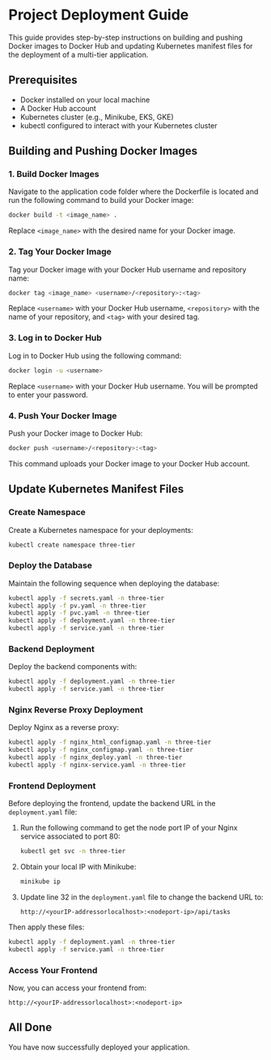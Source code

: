 # Project Deployment Guide

This guide provides step-by-step instructions on building and pushing Docker images to Docker Hub and updating Kubernetes manifest files for the deployment of a multi-tier application.

## Prerequisites

- Docker installed on your local machine
- A Docker Hub account
- Kubernetes cluster (e.g., Minikube, EKS, GKE)
- kubectl configured to interact with your Kubernetes cluster

## Building and Pushing Docker Images

### 1. Build Docker Images

Navigate to the application code folder where the Dockerfile is located and run the following command to build your Docker image:

```bash
docker build -t <image_name> .
```

Replace `<image_name>` with the desired name for your Docker image.

### 2. Tag Your Docker Image

Tag your Docker image with your Docker Hub username and repository name:

```bash
docker tag <image_name> <username>/<repository>:<tag>
```

Replace `<username>` with your Docker Hub username, `<repository>` with the name of your repository, and `<tag>` with your desired tag.

### 3. Log in to Docker Hub

Log in to Docker Hub using the following command:

```bash
docker login -u <username>
```

Replace `<username>` with your Docker Hub username. You will be prompted to enter your password.

### 4. Push Your Docker Image

Push your Docker image to Docker Hub:

```bash
docker push <username>/<repository>:<tag>
```

This command uploads your Docker image to your Docker Hub account.

## Update Kubernetes Manifest Files

### Create Namespace

Create a Kubernetes namespace for your deployments:

```bash
kubectl create namespace three-tier
```

### Deploy the Database

Maintain the following sequence when deploying the database:

```bash
kubectl apply -f secrets.yaml -n three-tier
kubectl apply -f pv.yaml -n three-tier
kubectl apply -f pvc.yaml -n three-tier
kubectl apply -f deployment.yaml -n three-tier
kubectl apply -f service.yaml -n three-tier
```

### Backend Deployment

Deploy the backend components with:

```bash
kubectl apply -f deployment.yaml -n three-tier
kubectl apply -f service.yaml -n three-tier
```

### Nginx Reverse Proxy Deployment

Deploy Nginx as a reverse proxy:

```bash
kubectl apply -f nginx_html_configmap.yaml -n three-tier
kubectl apply -f nginx_configmap.yaml -n three-tier
kubectl apply -f nginx_deploy.yaml -n three-tier
kubectl apply -f nginx-service.yaml -n three-tier
```

### Frontend Deployment

Before deploying the frontend, update the backend URL in the `deployment.yaml` file:

1. Run the following command to get the node port IP of your Nginx service associated to port 80:

    ```bash
    kubectl get svc -n three-tier
    ```

2. Obtain your local IP with Minikube:

    ```bash
    minikube ip
    ```

3. Update line 32 in the `deployment.yaml` file to change the backend URL to:

    ```
    http://<yourIP-addressorlocalhost>:<nodeport-ip>/api/tasks
    ```

Then apply these files:

```bash
kubectl apply -f deployment.yaml -n three-tier
kubectl apply -f service.yaml -n three-tier
```

### Access Your Frontend

Now, you can access your frontend from:

```
http://<yourIP-addressorlocalhost>:<nodeport-ip>
```

## All Done

You have now successfully deployed your application.

